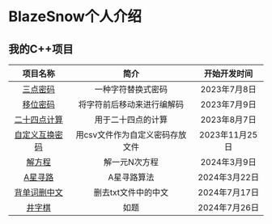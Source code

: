 # BlazeSnow个人介绍

## 我的C++项目

|                     项目名称                      |              简介               |  开始开发时间  |
| :-----------------------------------------------: | :-----------------------------: | :------------: |
|         [三点密码](/three-point-password)         |       一种字符替换式密码        |  2023年7月8日  |
|         [移位密码](/displacement-cipher)          |   将字符前后移动来进行编解码    |  2023年7月9日  |
|       [二十四点计算](/24-point-calculation)       |       用于二十四点的计算        |  2023年8月7日  |
|  [自定义互换密码](/Custom-interchange-password)   | 用csv文件作为自定义密码存放文件 | 2023年11月25日 |
|           [解方程](/solving-equations)            |          解一元N次方程          |  2024年3月9日  |
|           [A星寻路](/astar-pathfinding)           |           A星寻路算法           | 2024年3月22日  |
| [背单词删中文](/Delete-characters-except-English) |       删去txt文件中的中文       | 2024年7月17日  |
|              [井字棋](/Tic-Tac-Toe)               |              如题               | 2024年7月26日  |